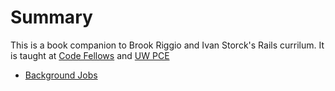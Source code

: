 # Summary

This is a book companion to Brook Riggio and Ivan Storck's Rails currilum. It is
taught at [Code Fellows](http://www.codefellows.org) and
[UW PCE](http://www.pce.uw.edu/certificates/ruby-programming.html)

* [Background Jobs](background_jobs.md)


